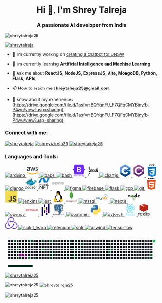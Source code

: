 <h1 align="center">Hi 👋, I'm Shrey Talreja</h1>
<h3 align="center">A passionate AI developer from India</h3>

<p align="left"> <img src="https://komarev.com/ghpvc/?username=shreytalreja25&label=Profile%20views&color=0e75b6&style=flat" alt="shreytalreja25" /> </p>



<p align="left"> <a href="https://twitter.com/shreytalreja" target="blank"><img src="https://img.shields.io/twitter/follow/shreytalreja?logo=twitter&style=for-the-badge" alt="shreytalreja" /></a> </p>

- 🔭 I’m currently working on [creating a chatbot for UNSW](https://github.com/shreytalreja25/unswbot/)

- 🌱 I’m currently learning **Artificial Intelligence and Machine Learning**

- 💬 Ask me about **ReactJS, NodeJS, ExpressJS, Vite, MongoDB, Python, Flask, APIs,**

- 📫 How to reach me **shreytalreja25@gmail.com**

- 📄 Know about my experiences [https://drive.google.com/file/d/1asfvmBQYqnFU_F7QFqCMYBjnyfb-P4wu/view?usp=sharing](https://drive.google.com/file/d/1asfvmBQYqnFU_F7QFqCMYBjnyfb-P4wu/view?usp=sharing)

<h3 align="left">Connect with me:</h3>
<p align="left">
<a href="https://twitter.com/shreytalreja" target="blank"><img align="center" src="https://raw.githubusercontent.com/rahuldkjain/github-profile-readme-generator/master/src/images/icons/Social/twitter.svg" alt="shreytalreja" height="30" width="40" /></a>
<a href="https://linkedin.com/in/shreytalreja25" target="blank"><img align="center" src="https://raw.githubusercontent.com/rahuldkjain/github-profile-readme-generator/master/src/images/icons/Social/linked-in-alt.svg" alt="shreytalreja25" height="30" width="40" /></a>
<a href="https://instagram.com/shreytalreja25" target="blank"><img align="center" src="https://raw.githubusercontent.com/rahuldkjain/github-profile-readme-generator/master/src/images/icons/Social/instagram.svg" alt="shreytalreja25" height="30" width="40" /></a>
</p>

<h3 align="left">Languages and Tools:</h3>
<p align="left"> <a href="https://www.arduino.cc/" target="_blank" rel="noreferrer"> <img src="https://cdn.worldvectorlogo.com/logos/arduino-1.svg" alt="arduino" width="40" height="40"/> </a> <a href="https://aws.amazon.com" target="_blank" rel="noreferrer"> <img src="https://raw.githubusercontent.com/devicons/devicon/master/icons/amazonwebservices/amazonwebservices-original-wordmark.svg" alt="aws" width="40" height="40"/> </a> <a href="https://babeljs.io/" target="_blank" rel="noreferrer"> <img src="https://www.vectorlogo.zone/logos/babeljs/babeljs-icon.svg" alt="babel" width="40" height="40"/> </a> <a href="https://www.gnu.org/software/bash/" target="_blank" rel="noreferrer"> <img src="https://www.vectorlogo.zone/logos/gnu_bash/gnu_bash-icon.svg" alt="bash" width="40" height="40"/> </a> <a href="https://getbootstrap.com" target="_blank" rel="noreferrer"> <img src="https://raw.githubusercontent.com/devicons/devicon/master/icons/bootstrap/bootstrap-plain-wordmark.svg" alt="bootstrap" width="40" height="40"/> </a> <a href="https://canvasjs.com" target="_blank" rel="noreferrer"> <img src="https://raw.githubusercontent.com/Hardik0307/Hardik0307/master/assets/canvasjs-charts.svg" alt="canvasjs" width="40" height="40"/> </a> <a href="https://www.chartjs.org" target="_blank" rel="noreferrer"> <img src="https://www.chartjs.org/media/logo-title.svg" alt="chartjs" width="40" height="40"/> </a> <a href="https://www.w3schools.com/cpp/" target="_blank" rel="noreferrer"> <img src="https://raw.githubusercontent.com/devicons/devicon/master/icons/cplusplus/cplusplus-original.svg" alt="cplusplus" width="40" height="40"/> </a> <a href="https://www.w3schools.com/cs/" target="_blank" rel="noreferrer"> <img src="https://raw.githubusercontent.com/devicons/devicon/master/icons/csharp/csharp-original.svg" alt="csharp" width="40" height="40"/> </a> <a href="https://www.w3schools.com/css/" target="_blank" rel="noreferrer"> <img src="https://raw.githubusercontent.com/devicons/devicon/master/icons/css3/css3-original-wordmark.svg" alt="css3" width="40" height="40"/> </a> <a href="https://www.djangoproject.com/" target="_blank" rel="noreferrer"> <img src="https://cdn.worldvectorlogo.com/logos/django.svg" alt="django" width="40" height="40"/> </a> <a href="https://www.docker.com/" target="_blank" rel="noreferrer"> <img src="https://raw.githubusercontent.com/devicons/devicon/master/icons/docker/docker-original-wordmark.svg" alt="docker" width="40" height="40"/> </a> <a href="https://dotnet.microsoft.com/" target="_blank" rel="noreferrer"> <img src="https://raw.githubusercontent.com/devicons/devicon/master/icons/dot-net/dot-net-original-wordmark.svg" alt="dotnet" width="40" height="40"/> </a> <a href="https://expressjs.com" target="_blank" rel="noreferrer"> <img src="https://raw.githubusercontent.com/devicons/devicon/master/icons/express/express-original-wordmark.svg" alt="express" width="40" height="40"/> </a> <a href="https://www.figma.com/" target="_blank" rel="noreferrer"> <img src="https://www.vectorlogo.zone/logos/figma/figma-icon.svg" alt="figma" width="40" height="40"/> </a> <a href="https://firebase.google.com/" target="_blank" rel="noreferrer"> <img src="https://www.vectorlogo.zone/logos/firebase/firebase-icon.svg" alt="firebase" width="40" height="40"/> </a> <a href="https://flask.palletsprojects.com/" target="_blank" rel="noreferrer"> <img src="https://www.vectorlogo.zone/logos/pocoo_flask/pocoo_flask-icon.svg" alt="flask" width="40" height="40"/> </a> <a href="https://cloud.google.com" target="_blank" rel="noreferrer"> <img src="https://www.vectorlogo.zone/logos/google_cloud/google_cloud-icon.svg" alt="gcp" width="40" height="40"/> </a> <a href="https://git-scm.com/" target="_blank" rel="noreferrer"> <img src="https://www.vectorlogo.zone/logos/git-scm/git-scm-icon.svg" alt="git" width="40" height="40"/> </a> <a href="https://www.w3.org/html/" target="_blank" rel="noreferrer"> <img src="https://raw.githubusercontent.com/devicons/devicon/master/icons/html5/html5-original-wordmark.svg" alt="html5" width="40" height="40"/> </a> <a href="https://developer.mozilla.org/en-US/docs/Web/JavaScript" target="_blank" rel="noreferrer"> <img src="https://raw.githubusercontent.com/devicons/devicon/master/icons/javascript/javascript-original.svg" alt="javascript" width="40" height="40"/> </a> <a href="https://www.jenkins.io" target="_blank" rel="noreferrer"> <img src="https://www.vectorlogo.zone/logos/jenkins/jenkins-icon.svg" alt="jenkins" width="40" height="40"/> </a> <a href="https://jestjs.io" target="_blank" rel="noreferrer"> <img src="https://www.vectorlogo.zone/logos/jestjsio/jestjsio-icon.svg" alt="jest" width="40" height="40"/> </a> <a href="https://www.linux.org/" target="_blank" rel="noreferrer"> <img src="https://raw.githubusercontent.com/devicons/devicon/master/icons/linux/linux-original.svg" alt="linux" width="40" height="40"/> </a> <a href="https://www.mongodb.com/" target="_blank" rel="noreferrer"> <img src="https://raw.githubusercontent.com/devicons/devicon/master/icons/mongodb/mongodb-original-wordmark.svg" alt="mongodb" width="40" height="40"/> </a> <a href="https://www.microsoft.com/en-us/sql-server" target="_blank" rel="noreferrer"> <img src="https://www.svgrepo.com/show/303229/microsoft-sql-server-logo.svg" alt="mssql" width="40" height="40"/> </a> <a href="https://www.mysql.com/" target="_blank" rel="noreferrer"> <img src="https://raw.githubusercontent.com/devicons/devicon/master/icons/mysql/mysql-original-wordmark.svg" alt="mysql" width="40" height="40"/> </a> <a href="https://nextjs.org/" target="_blank" rel="noreferrer"> <img src="https://cdn.worldvectorlogo.com/logos/nextjs-2.svg" alt="nextjs" width="40" height="40"/> </a> <a href="https://nodejs.org" target="_blank" rel="noreferrer"> <img src="https://raw.githubusercontent.com/devicons/devicon/master/icons/nodejs/nodejs-original-wordmark.svg" alt="nodejs" width="40" height="40"/> </a> <a href="https://opencv.org/" target="_blank" rel="noreferrer"> <img src="https://www.vectorlogo.zone/logos/opencv/opencv-icon.svg" alt="opencv" width="40" height="40"/> </a> <a href="https://www.oracle.com/" target="_blank" rel="noreferrer"> <img src="https://raw.githubusercontent.com/devicons/devicon/master/icons/oracle/oracle-original.svg" alt="oracle" width="40" height="40"/> </a> <a href="https://pandas.pydata.org/" target="_blank" rel="noreferrer"> <img src="https://raw.githubusercontent.com/devicons/devicon/2ae2a900d2f041da66e950e4d48052658d850630/icons/pandas/pandas-original.svg" alt="pandas" width="40" height="40"/> </a> <a href="https://www.postgresql.org" target="_blank" rel="noreferrer"> <img src="https://raw.githubusercontent.com/devicons/devicon/master/icons/postgresql/postgresql-original-wordmark.svg" alt="postgresql" width="40" height="40"/> </a> <a href="https://postman.com" target="_blank" rel="noreferrer"> <img src="https://www.vectorlogo.zone/logos/getpostman/getpostman-icon.svg" alt="postman" width="40" height="40"/> </a> <a href="https://www.python.org" target="_blank" rel="noreferrer"> <img src="https://raw.githubusercontent.com/devicons/devicon/master/icons/python/python-original.svg" alt="python" width="40" height="40"/> </a> <a href="https://pytorch.org/" target="_blank" rel="noreferrer"> <img src="https://www.vectorlogo.zone/logos/pytorch/pytorch-icon.svg" alt="pytorch" width="40" height="40"/> </a> <a href="https://reactjs.org/" target="_blank" rel="noreferrer"> <img src="https://raw.githubusercontent.com/devicons/devicon/master/icons/react/react-original-wordmark.svg" alt="react" width="40" height="40"/> </a> <a href="https://redis.io" target="_blank" rel="noreferrer"> <img src="https://raw.githubusercontent.com/devicons/devicon/master/icons/redis/redis-original-wordmark.svg" alt="redis" width="40" height="40"/> </a> <a href="https://redux.js.org" target="_blank" rel="noreferrer"> <img src="https://raw.githubusercontent.com/devicons/devicon/master/icons/redux/redux-original.svg" alt="redux" width="40" height="40"/> </a> <a href="https://scikit-learn.org/" target="_blank" rel="noreferrer"> <img src="https://upload.wikimedia.org/wikipedia/commons/0/05/Scikit_learn_logo_small.svg" alt="scikit_learn" width="40" height="40"/> </a> <a href="https://www.selenium.dev" target="_blank" rel="noreferrer"> <img src="https://raw.githubusercontent.com/detain/svg-logos/780f25886640cef088af994181646db2f6b1a3f8/svg/selenium-logo.svg" alt="selenium" width="40" height="40"/> </a> <a href="https://lucene.apache.org/solr/" target="_blank" rel="noreferrer"> <img src="https://www.vectorlogo.zone/logos/apache_solr/apache_solr-icon.svg" alt="solr" width="40" height="40"/> </a> <a href="https://tailwindcss.com/" target="_blank" rel="noreferrer"> <img src="https://www.vectorlogo.zone/logos/tailwindcss/tailwindcss-icon.svg" alt="tailwind" width="40" height="40"/> </a> <a href="https://www.tensorflow.org" target="_blank" rel="noreferrer"> <img src="https://www.vectorlogo.zone/logos/tensorflow/tensorflow-icon.svg" alt="tensorflow" width="40" height="40"/> </a> </p>

<svg viewBox="-16 -32 880 192" width="880" height="192" xmlns="http://www.w3.org/2000/svg"><desc>Generated with https://github.com/Platane/snk</desc><style>:root{--cb:#1b1f230a;--cs:purple;--ce:#161b22;--c0:#161b22;--c1:#01311f;--c2:#034525;--c3:#0f6d31;--c4:#00c647}.c{shape-rendering:geometricPrecision;fill:var(--ce);stroke-width:1px;stroke:var(--cb);animation:none 30500ms linear infinite;width:12px;height:12px}@keyframes c0{58.68%{fill:var(--c3)}58.7%,100%{fill:var(--ce)}}.c.c0{fill:var(--c3);animation-name:c0}@keyframes c1{1.3%{fill:var(--c1)}1.32%,100%{fill:var(--ce)}}.c.c1{fill:var(--c1);animation-name:c1}@keyframes c2{57.37%{fill:var(--c2)}57.39%,100%{fill:var(--ce)}}.c.c2{fill:var(--c2);animation-name:c2}@keyframes c3{6.88%{fill:var(--c1)}6.9%,100%{fill:var(--ce)}}.c.c3{fill:var(--c1);animation-name:c3}@keyframes c4{2.61%{fill:var(--c1)}2.63%,100%{fill:var(--ce)}}.c.c4{fill:var(--c1);animation-name:c4}@keyframes c5{2.29%{fill:var(--c1)}2.31%,100%{fill:var(--ce)}}.c.c5{fill:var(--c1);animation-name:c5}@keyframes c6{3.92%{fill:var(--c1)}3.94%,100%{fill:var(--ce)}}.c.c6{fill:var(--c1);animation-name:c6}@keyframes c7{4.25%{fill:var(--c1)}4.27%,100%{fill:var(--ce)}}.c.c7{fill:var(--c1);animation-name:c7}@keyframes c8{5.24%{fill:var(--c1)}5.26%,100%{fill:var(--ce)}}.c.c8{fill:var(--c1);animation-name:c8}@keyframes c9{5.56%{fill:var(--c1)}5.58%,100%{fill:var(--ce)}}.c.c9{fill:var(--c1);animation-name:c9}@keyframes ca{55.07%{fill:var(--c2)}55.09%,100%{fill:var(--ce)}}.c.ca{fill:var(--c2);animation-name:ca}@keyframes cb{62.29%{fill:var(--c3)}62.31%,100%{fill:var(--ce)}}.c.cb{fill:var(--c3);animation-name:cb}@keyframes cc{54.74%{fill:var(--c2)}54.76%,100%{fill:var(--ce)}}.c.cc{fill:var(--c2);animation-name:cc}@keyframes cd{9.17%{fill:var(--c1)}9.19%,100%{fill:var(--ce)}}.c.cd{fill:var(--c1);animation-name:cd}@keyframes ce{53.43%{fill:var(--c2)}53.45%,100%{fill:var(--ce)}}.c.ce{fill:var(--c2);animation-name:ce}@keyframes cf{64.91%{fill:var(--c3)}64.93%,100%{fill:var(--ce)}}.c.cf{fill:var(--c3);animation-name:cf}@keyframes cg{66.88%{fill:var(--c3)}66.9%,100%{fill:var(--ce)}}.c.cg{fill:var(--c3);animation-name:cg}@keyframes ch{12.45%{fill:var(--c1)}12.47%,100%{fill:var(--ce)}}.c.ch{fill:var(--c1);animation-name:ch}@keyframes ci{11.47%{fill:var(--c1)}11.49%,100%{fill:var(--ce)}}.c.ci{fill:var(--c1);animation-name:ci}@keyframes cj{50.48%{fill:var(--c2)}50.5%,100%{fill:var(--ce)}}.c.cj{fill:var(--c2);animation-name:cj}@keyframes ck{12.12%{fill:var(--c1)}12.14%,100%{fill:var(--ce)}}.c.ck{fill:var(--c1);animation-name:ck}@keyframes cl{11.79%{fill:var(--c1)}11.81%,100%{fill:var(--ce)}}.c.cl{fill:var(--c1);animation-name:cl}@keyframes cm{14.74%{fill:var(--c1)}14.76%,100%{fill:var(--ce)}}.c.cm{fill:var(--c1);animation-name:cm}@keyframes cn{43.6%{fill:var(--c2)}43.62%,100%{fill:var(--ce)}}.c.cn{fill:var(--c2);animation-name:cn}@keyframes co{20.32%{fill:var(--c1)}20.34%,100%{fill:var(--ce)}}.c.co{fill:var(--c1);animation-name:co}@keyframes cp{42.29%{fill:var(--c2)}42.31%,100%{fill:var(--ce)}}.c.cp{fill:var(--c2);animation-name:cp}@keyframes cq{41.63%{fill:var(--c2)}41.65%,100%{fill:var(--ce)}}.c.cq{fill:var(--c2);animation-name:cq}@keyframes cr{15.73%{fill:var(--c1)}15.75%,100%{fill:var(--ce)}}.c.cr{fill:var(--c1);animation-name:cr}@keyframes cs{19.33%{fill:var(--c1)}19.35%,100%{fill:var(--ce)}}.c.cs{fill:var(--c1);animation-name:cs}@keyframes ct{19.01%{fill:var(--c1)}19.03%,100%{fill:var(--ce)}}.c.ct{fill:var(--c1);animation-name:ct}@keyframes cu{17.04%{fill:var(--c1)}17.06%,100%{fill:var(--ce)}}.c.cu{fill:var(--c1);animation-name:cu}@keyframes cv{16.38%{fill:var(--c1)}16.4%,100%{fill:var(--ce)}}.c.cv{fill:var(--c1);animation-name:cv}@keyframes cw{16.06%{fill:var(--c1)}16.08%,100%{fill:var(--ce)}}.c.cw{fill:var(--c1);animation-name:cw}@keyframes cx{45.24%{fill:var(--c2)}45.26%,100%{fill:var(--ce)}}.c.cx{fill:var(--c2);animation-name:cx}@keyframes cy{17.69%{fill:var(--c1)}17.71%,100%{fill:var(--ce)}}.c.cy{fill:var(--c1);animation-name:cy}@keyframes cz{25.56%{fill:var(--c1)}25.58%,100%{fill:var(--ce)}}.c.cz{fill:var(--c1);animation-name:cz}@keyframes c10{75.07%{fill:var(--c3)}75.09%,100%{fill:var(--ce)}}.c.c10{fill:var(--c3);animation-name:c10}@keyframes c11{25.89%{fill:var(--c1)}25.91%,100%{fill:var(--ce)}}.c.c11{fill:var(--c1);animation-name:c11}@keyframes c12{31.14%{fill:var(--c1)}31.16%,100%{fill:var(--ce)}}.c.c12{fill:var(--c1);animation-name:c12}@keyframes c13{80.32%{fill:var(--c3)}80.34%,100%{fill:var(--ce)}}.c.c13{fill:var(--c3);animation-name:c13}@keyframes c14{31.47%{fill:var(--c1)}31.49%,100%{fill:var(--ce)}}.c.c14{fill:var(--c1);animation-name:c14}@keyframes c15{82.29%{fill:var(--c4)}82.31%,100%{fill:var(--ce)}}.c.c15{fill:var(--c4);animation-name:c15}.u{transform-origin:0 0;transform:scale(0,1);animation:none linear 30500ms infinite}@keyframes u0{1.3%{transform:scale(0.000,1)}1.32%,2.29%{transform:scale(0.038,1)}2.31%,2.61%{transform:scale(0.077,1)}2.63%,3.92%{transform:scale(0.115,1)}3.94%,4.25%{transform:scale(0.154,1)}4.27%,5.24%{transform:scale(0.192,1)}5.26%,5.56%{transform:scale(0.231,1)}5.58%,6.88%{transform:scale(0.269,1)}6.9%,9.17%{transform:scale(0.308,1)}9.19%,11.47%{transform:scale(0.346,1)}11.49%,11.79%{transform:scale(0.385,1)}11.81%,12.12%{transform:scale(0.423,1)}12.14%,12.45%{transform:scale(0.462,1)}12.47%,14.74%{transform:scale(0.500,1)}14.76%,15.73%{transform:scale(0.538,1)}15.75%,16.06%{transform:scale(0.577,1)}16.08%,16.38%{transform:scale(0.615,1)}16.4%,17.04%{transform:scale(0.654,1)}17.06%,17.69%{transform:scale(0.692,1)}17.71%,19.01%{transform:scale(0.731,1)}19.03%,19.33%{transform:scale(0.769,1)}19.35%,20.32%{transform:scale(0.808,1)}20.34%,25.56%{transform:scale(0.846,1)}25.58%,25.89%{transform:scale(0.885,1)}25.91%,31.14%{transform:scale(0.923,1)}31.16%,31.47%{transform:scale(0.962,1)}31.49%,100%{transform:scale(1.000,1)}}.u.u0{fill:var(--c1);animation-name:u0;transform-origin:0.0px 0}@keyframes u1{41.63%{transform:scale(0.000,1)}41.65%,42.29%{transform:scale(0.111,1)}42.31%,43.6%{transform:scale(0.222,1)}43.62%,45.24%{transform:scale(0.333,1)}45.26%,50.48%{transform:scale(0.444,1)}50.5%,53.43%{transform:scale(0.556,1)}53.45%,54.74%{transform:scale(0.667,1)}54.76%,55.07%{transform:scale(0.778,1)}55.09%,57.37%{transform:scale(0.889,1)}57.39%,100%{transform:scale(1.000,1)}}.u.u1{fill:var(--c2);animation-name:u1;transform-origin:525.0px 0}@keyframes u2{58.68%{transform:scale(0.000,1)}58.7%,62.29%{transform:scale(0.167,1)}62.31%,64.91%{transform:scale(0.333,1)}64.93%,66.88%{transform:scale(0.500,1)}66.9%,75.07%{transform:scale(0.667,1)}75.09%,80.32%{transform:scale(0.833,1)}80.34%,100%{transform:scale(1.000,1)}}.u.u2{fill:var(--c3);animation-name:u2;transform-origin:706.7px 0}@keyframes u3{82.29%{transform:scale(0.000,1)}82.31%,100%{transform:scale(1.000,1)}}.u.u3{fill:var(--c4);animation-name:u3;transform-origin:827.8px 0}.s{shape-rendering:geometricPrecision;fill:var(--cs);animation:none linear 30500ms infinite}@keyframes s0{0%,99.67%{transform:translate(0px,-16px)}0.33%{transform:translate(0px,0px)}0.66%{transform:translate(16px,0px)}0.98%{transform:translate(16px,16px)}2.3%,3.61%{transform:translate(80px,16px)}2.62%{transform:translate(80px,0px)}2.95%{transform:translate(96px,0px)}3.28%{transform:translate(96px,16px)}5.25%{transform:translate(80px,96px)}5.57%,7.54%{transform:translate(96px,96px)}5.9%,7.87%{transform:translate(96px,80px)}6.56%{transform:translate(64px,80px)}6.89%{transform:translate(64px,96px)}8.85%{transform:translate(144px,80px)}9.18%{transform:translate(144px,96px)}10.82%,50.82%{transform:translate(224px,96px)}11.15%{transform:translate(224px,80px)}11.8%{transform:translate(256px,80px)}12.13%{transform:translate(256px,64px)}12.46%{transform:translate(240px,64px)}12.79%{transform:translate(240px,80px)}15.08%{transform:translate(352px,80px)}15.41%{transform:translate(352px,96px)}16.07%{transform:translate(384px,96px)}17.05%{transform:translate(384px,48px)}17.7%{transform:translate(416px,48px)}18.03%,45.57%{transform:translate(416px,32px)}18.36%{transform:translate(400px,32px)}18.69%{transform:translate(400px,16px)}19.02%{transform:translate(384px,16px)}19.34%{transform:translate(384px,0px)}19.67%,43.28%{transform:translate(368px,0px)}20%{transform:translate(368px,16px)}20.33%,43.93%{transform:translate(352px,16px)}20.66%{transform:translate(352px,32px)}25.25%{transform:translate(576px,32px)}25.57%{transform:translate(576px,48px)}30.16%{transform:translate(800px,48px)}31.15%{transform:translate(800px,96px)}31.48%{transform:translate(816px,96px)}31.8%{transform:translate(816px,112px)}32.13%{transform:translate(800px,112px)}32.79%{transform:translate(800px,80px)}41.64%{transform:translate(368px,80px)}43.61%{transform:translate(352px,0px)}45.25%{transform:translate(416px,16px)}49.18%{transform:translate(240px,32px)}50.49%{transform:translate(240px,96px)}52.79%{transform:translate(224px,0px)}56.39%{transform:translate(48px,0px)}57.38%{transform:translate(48px,48px)}57.7%{transform:translate(32px,48px)}58.69%{transform:translate(32px,0px)}60.33%{transform:translate(112px,0px)}62.3%{transform:translate(112px,96px)}63.93%{transform:translate(192px,96px)}64.92%{transform:translate(192px,48px)}65.9%{transform:translate(240px,48px)}66.89%{transform:translate(240px,0px)}73.77%{transform:translate(576px,0px)}75.08%{transform:translate(576px,64px)}80%{transform:translate(816px,64px)}80.33%{transform:translate(816px,80px)}80.66%{transform:translate(832px,80px)}82.3%{transform:translate(832px,0px)}98.03%{transform:translate(64px,0px)}98.36%{transform:translate(64px,-16px)}}.s.s0{transform:translate(0px,-16px);animation-name:s0}@keyframes s1{0%,99.67%{transform:translate(16px,-16px)}0.33%{transform:translate(0px,-16px)}0.66%{transform:translate(0px,0px)}0.98%{transform:translate(16px,0px)}1.31%{transform:translate(16px,16px)}2.62%,3.93%{transform:translate(80px,16px)}2.95%{transform:translate(80px,0px)}3.28%{transform:translate(96px,0px)}3.61%{transform:translate(96px,16px)}5.57%{transform:translate(80px,96px)}5.9%,7.87%{transform:translate(96px,96px)}6.23%,8.2%{transform:translate(96px,80px)}6.89%{transform:translate(64px,80px)}7.21%{transform:translate(64px,96px)}9.18%{transform:translate(144px,80px)}9.51%{transform:translate(144px,96px)}11.15%,51.15%{transform:translate(224px,96px)}11.48%{transform:translate(224px,80px)}12.13%{transform:translate(256px,80px)}12.46%{transform:translate(256px,64px)}12.79%{transform:translate(240px,64px)}13.11%{transform:translate(240px,80px)}15.41%{transform:translate(352px,80px)}15.74%{transform:translate(352px,96px)}16.39%{transform:translate(384px,96px)}17.38%{transform:translate(384px,48px)}18.03%{transform:translate(416px,48px)}18.36%,45.9%{transform:translate(416px,32px)}18.69%{transform:translate(400px,32px)}19.02%{transform:translate(400px,16px)}19.34%{transform:translate(384px,16px)}19.67%{transform:translate(384px,0px)}20%,43.61%{transform:translate(368px,0px)}20.33%{transform:translate(368px,16px)}20.66%,44.26%{transform:translate(352px,16px)}20.98%{transform:translate(352px,32px)}25.57%{transform:translate(576px,32px)}25.9%{transform:translate(576px,48px)}30.49%{transform:translate(800px,48px)}31.48%{transform:translate(800px,96px)}31.8%{transform:translate(816px,96px)}32.13%{transform:translate(816px,112px)}32.46%{transform:translate(800px,112px)}33.11%{transform:translate(800px,80px)}41.97%{transform:translate(368px,80px)}43.93%{transform:translate(352px,0px)}45.57%{transform:translate(416px,16px)}49.51%{transform:translate(240px,32px)}50.82%{transform:translate(240px,96px)}53.11%{transform:translate(224px,0px)}56.72%{transform:translate(48px,0px)}57.7%{transform:translate(48px,48px)}58.03%{transform:translate(32px,48px)}59.02%{transform:translate(32px,0px)}60.66%{transform:translate(112px,0px)}62.62%{transform:translate(112px,96px)}64.26%{transform:translate(192px,96px)}65.25%{transform:translate(192px,48px)}66.23%{transform:translate(240px,48px)}67.21%{transform:translate(240px,0px)}74.1%{transform:translate(576px,0px)}75.41%{transform:translate(576px,64px)}80.33%{transform:translate(816px,64px)}80.66%{transform:translate(816px,80px)}80.98%{transform:translate(832px,80px)}82.62%{transform:translate(832px,0px)}98.36%{transform:translate(64px,0px)}98.69%{transform:translate(64px,-16px)}}.s.s1{transform:translate(16px,-16px);animation-name:s1}@keyframes s2{0%,99.67%{transform:translate(32px,-16px)}0.66%{transform:translate(0px,-16px)}0.98%{transform:translate(0px,0px)}1.31%{transform:translate(16px,0px)}1.64%{transform:translate(16px,16px)}2.95%,4.26%{transform:translate(80px,16px)}3.28%{transform:translate(80px,0px)}3.61%{transform:translate(96px,0px)}3.93%{transform:translate(96px,16px)}5.9%{transform:translate(80px,96px)}6.23%,8.2%{transform:translate(96px,96px)}6.56%,8.52%{transform:translate(96px,80px)}7.21%{transform:translate(64px,80px)}7.54%{transform:translate(64px,96px)}9.51%{transform:translate(144px,80px)}9.84%{transform:translate(144px,96px)}11.48%,51.48%{transform:translate(224px,96px)}11.8%{transform:translate(224px,80px)}12.46%{transform:translate(256px,80px)}12.79%{transform:translate(256px,64px)}13.11%{transform:translate(240px,64px)}13.44%{transform:translate(240px,80px)}15.74%{transform:translate(352px,80px)}16.07%{transform:translate(352px,96px)}16.72%{transform:translate(384px,96px)}17.7%{transform:translate(384px,48px)}18.36%{transform:translate(416px,48px)}18.69%,46.23%{transform:translate(416px,32px)}19.02%{transform:translate(400px,32px)}19.34%{transform:translate(400px,16px)}19.67%{transform:translate(384px,16px)}20%{transform:translate(384px,0px)}20.33%,43.93%{transform:translate(368px,0px)}20.66%{transform:translate(368px,16px)}20.98%,44.59%{transform:translate(352px,16px)}21.31%{transform:translate(352px,32px)}25.9%{transform:translate(576px,32px)}26.23%{transform:translate(576px,48px)}30.82%{transform:translate(800px,48px)}31.8%{transform:translate(800px,96px)}32.13%{transform:translate(816px,96px)}32.46%{transform:translate(816px,112px)}32.79%{transform:translate(800px,112px)}33.44%{transform:translate(800px,80px)}42.3%{transform:translate(368px,80px)}44.26%{transform:translate(352px,0px)}45.9%{transform:translate(416px,16px)}49.84%{transform:translate(240px,32px)}51.15%{transform:translate(240px,96px)}53.44%{transform:translate(224px,0px)}57.05%{transform:translate(48px,0px)}58.03%{transform:translate(48px,48px)}58.36%{transform:translate(32px,48px)}59.34%{transform:translate(32px,0px)}60.98%{transform:translate(112px,0px)}62.95%{transform:translate(112px,96px)}64.59%{transform:translate(192px,96px)}65.57%{transform:translate(192px,48px)}66.56%{transform:translate(240px,48px)}67.54%{transform:translate(240px,0px)}74.43%{transform:translate(576px,0px)}75.74%{transform:translate(576px,64px)}80.66%{transform:translate(816px,64px)}80.98%{transform:translate(816px,80px)}81.31%{transform:translate(832px,80px)}82.95%{transform:translate(832px,0px)}98.69%{transform:translate(64px,0px)}99.02%{transform:translate(64px,-16px)}}.s.s2{transform:translate(32px,-16px);animation-name:s2}@keyframes s3{0%,99.67%{transform:translate(48px,-16px)}0.98%{transform:translate(0px,-16px)}1.31%{transform:translate(0px,0px)}1.64%{transform:translate(16px,0px)}1.97%{transform:translate(16px,16px)}3.28%,4.59%{transform:translate(80px,16px)}3.61%{transform:translate(80px,0px)}3.93%{transform:translate(96px,0px)}4.26%{transform:translate(96px,16px)}6.23%{transform:translate(80px,96px)}6.56%,8.52%{transform:translate(96px,96px)}6.89%,8.85%{transform:translate(96px,80px)}7.54%{transform:translate(64px,80px)}7.87%{transform:translate(64px,96px)}9.84%{transform:translate(144px,80px)}10.16%{transform:translate(144px,96px)}11.8%,51.8%{transform:translate(224px,96px)}12.13%{transform:translate(224px,80px)}12.79%{transform:translate(256px,80px)}13.11%{transform:translate(256px,64px)}13.44%{transform:translate(240px,64px)}13.77%{transform:translate(240px,80px)}16.07%{transform:translate(352px,80px)}16.39%{transform:translate(352px,96px)}17.05%{transform:translate(384px,96px)}18.03%{transform:translate(384px,48px)}18.69%{transform:translate(416px,48px)}19.02%,46.56%{transform:translate(416px,32px)}19.34%{transform:translate(400px,32px)}19.67%{transform:translate(400px,16px)}20%{transform:translate(384px,16px)}20.33%{transform:translate(384px,0px)}20.66%,44.26%{transform:translate(368px,0px)}20.98%{transform:translate(368px,16px)}21.31%,44.92%{transform:translate(352px,16px)}21.64%{transform:translate(352px,32px)}26.23%{transform:translate(576px,32px)}26.56%{transform:translate(576px,48px)}31.15%{transform:translate(800px,48px)}32.13%{transform:translate(800px,96px)}32.46%{transform:translate(816px,96px)}32.79%{transform:translate(816px,112px)}33.11%{transform:translate(800px,112px)}33.77%{transform:translate(800px,80px)}42.62%{transform:translate(368px,80px)}44.59%{transform:translate(352px,0px)}46.23%{transform:translate(416px,16px)}50.16%{transform:translate(240px,32px)}51.48%{transform:translate(240px,96px)}53.77%{transform:translate(224px,0px)}57.38%{transform:translate(48px,0px)}58.36%{transform:translate(48px,48px)}58.69%{transform:translate(32px,48px)}59.67%{transform:translate(32px,0px)}61.31%{transform:translate(112px,0px)}63.28%{transform:translate(112px,96px)}64.92%{transform:translate(192px,96px)}65.9%{transform:translate(192px,48px)}66.89%{transform:translate(240px,48px)}67.87%{transform:translate(240px,0px)}74.75%{transform:translate(576px,0px)}76.07%{transform:translate(576px,64px)}80.98%{transform:translate(816px,64px)}81.31%{transform:translate(816px,80px)}81.64%{transform:translate(832px,80px)}83.28%{transform:translate(832px,0px)}99.02%{transform:translate(64px,0px)}99.34%{transform:translate(64px,-16px)}}.s.s3{transform:translate(48px,-16px);animation-name:s3}</style><rect class="c" x="2" y="2" rx="2" ry="2"/><rect class="c" x="2" y="18" rx="2" ry="2"/><rect class="c" x="2" y="34" rx="2" ry="2"/><rect class="c" x="2" y="50" rx="2" ry="2"/><rect class="c" x="2" y="66" rx="2" ry="2"/><rect class="c" x="2" y="82" rx="2" ry="2"/><rect class="c" x="2" y="98" rx="2" ry="2"/><rect class="c" x="18" y="2" rx="2" ry="2"/><rect class="c" x="18" y="18" rx="2" ry="2"/><rect class="c" x="18" y="34" rx="2" ry="2"/><rect class="c" x="18" y="50" rx="2" ry="2"/><rect class="c" x="18" y="66" rx="2" ry="2"/><rect class="c" x="18" y="82" rx="2" ry="2"/><rect class="c" x="18" y="98" rx="2" ry="2"/><rect class="c c0" x="34" y="2" rx="2" ry="2"/><rect class="c c1" x="34" y="18" rx="2" ry="2"/><rect class="c" x="34" y="34" rx="2" ry="2"/><rect class="c" x="34" y="50" rx="2" ry="2"/><rect class="c" x="34" y="66" rx="2" ry="2"/><rect class="c" x="34" y="82" rx="2" ry="2"/><rect class="c" x="34" y="98" rx="2" ry="2"/><rect class="c" x="50" y="2" rx="2" ry="2"/><rect class="c" x="50" y="18" rx="2" ry="2"/><rect class="c" x="50" y="34" rx="2" ry="2"/><rect class="c c2" x="50" y="50" rx="2" ry="2"/><rect class="c" x="50" y="66" rx="2" ry="2"/><rect class="c" x="50" y="82" rx="2" ry="2"/><rect class="c" x="50" y="98" rx="2" ry="2"/><rect class="c" x="66" y="2" rx="2" ry="2"/><rect class="c" x="66" y="18" rx="2" ry="2"/><rect class="c" x="66" y="34" rx="2" ry="2"/><rect class="c" x="66" y="50" rx="2" ry="2"/><rect class="c" x="66" y="66" rx="2" ry="2"/><rect class="c" x="66" y="82" rx="2" ry="2"/><rect class="c c3" x="66" y="98" rx="2" ry="2"/><rect class="c c4" x="82" y="2" rx="2" ry="2"/><rect class="c c5" x="82" y="18" rx="2" ry="2"/><rect class="c c6" x="82" y="34" rx="2" ry="2"/><rect class="c c7" x="82" y="50" rx="2" ry="2"/><rect class="c" x="82" y="66" rx="2" ry="2"/><rect class="c" x="82" y="82" rx="2" ry="2"/><rect class="c c8" x="82" y="98" rx="2" ry="2"/><rect class="c" x="98" y="2" rx="2" ry="2"/><rect class="c" x="98" y="18" rx="2" ry="2"/><rect class="c" x="98" y="34" rx="2" ry="2"/><rect class="c" x="98" y="50" rx="2" ry="2"/><rect class="c" x="98" y="66" rx="2" ry="2"/><rect class="c" x="98" y="82" rx="2" ry="2"/><rect class="c c9" x="98" y="98" rx="2" ry="2"/><rect class="c ca" x="114" y="2" rx="2" ry="2"/><rect class="c" x="114" y="18" rx="2" ry="2"/><rect class="c" x="114" y="34" rx="2" ry="2"/><rect class="c" x="114" y="50" rx="2" ry="2"/><rect class="c" x="114" y="66" rx="2" ry="2"/><rect class="c" x="114" y="82" rx="2" ry="2"/><rect class="c cb" x="114" y="98" rx="2" ry="2"/><rect class="c cc" x="130" y="2" rx="2" ry="2"/><rect class="c" x="130" y="18" rx="2" ry="2"/><rect class="c" x="130" y="34" rx="2" ry="2"/><rect class="c" x="130" y="50" rx="2" ry="2"/><rect class="c" x="130" y="66" rx="2" ry="2"/><rect class="c" x="130" y="82" rx="2" ry="2"/><rect class="c" x="130" y="98" rx="2" ry="2"/><rect class="c" x="146" y="2" rx="2" ry="2"/><rect class="c" x="146" y="18" rx="2" ry="2"/><rect class="c" x="146" y="34" rx="2" ry="2"/><rect class="c" x="146" y="50" rx="2" ry="2"/><rect class="c" x="146" y="66" rx="2" ry="2"/><rect class="c" x="146" y="82" rx="2" ry="2"/><rect class="c cd" x="146" y="98" rx="2" ry="2"/><rect class="c" x="162" y="2" rx="2" ry="2"/><rect class="c" x="162" y="18" rx="2" ry="2"/><rect class="c" x="162" y="34" rx="2" ry="2"/><rect class="c" x="162" y="50" rx="2" ry="2"/><rect class="c" x="162" y="66" rx="2" ry="2"/><rect class="c" x="162" y="82" rx="2" ry="2"/><rect class="c" x="162" y="98" rx="2" ry="2"/><rect class="c" x="178" y="2" rx="2" ry="2"/><rect class="c" x="178" y="18" rx="2" ry="2"/><rect class="c" x="178" y="34" rx="2" ry="2"/><rect class="c" x="178" y="50" rx="2" ry="2"/><rect class="c" x="178" y="66" rx="2" ry="2"/><rect class="c" x="178" y="82" rx="2" ry="2"/><rect class="c" x="178" y="98" rx="2" ry="2"/><rect class="c ce" x="194" y="2" rx="2" ry="2"/><rect class="c" x="194" y="18" rx="2" ry="2"/><rect class="c" x="194" y="34" rx="2" ry="2"/><rect class="c cf" x="194" y="50" rx="2" ry="2"/><rect class="c" x="194" y="66" rx="2" ry="2"/><rect class="c" x="194" y="82" rx="2" ry="2"/><rect class="c" x="194" y="98" rx="2" ry="2"/><rect class="c" x="210" y="2" rx="2" ry="2"/><rect class="c" x="210" y="18" rx="2" ry="2"/><rect class="c" x="210" y="34" rx="2" ry="2"/><rect class="c" x="210" y="50" rx="2" ry="2"/><rect class="c" x="210" y="66" rx="2" ry="2"/><rect class="c" x="210" y="82" rx="2" ry="2"/><rect class="c" x="210" y="98" rx="2" ry="2"/><rect class="c" x="226" y="2" rx="2" ry="2"/><rect class="c" x="226" y="18" rx="2" ry="2"/><rect class="c" x="226" y="34" rx="2" ry="2"/><rect class="c" x="226" y="50" rx="2" ry="2"/><rect class="c" x="226" y="66" rx="2" ry="2"/><rect class="c" x="226" y="82" rx="2" ry="2"/><rect class="c" x="226" y="98" rx="2" ry="2"/><rect class="c cg" x="242" y="2" rx="2" ry="2"/><rect class="c" x="242" y="18" rx="2" ry="2"/><rect class="c" x="242" y="34" rx="2" ry="2"/><rect class="c" x="242" y="50" rx="2" ry="2"/><rect class="c ch" x="242" y="66" rx="2" ry="2"/><rect class="c ci" x="242" y="82" rx="2" ry="2"/><rect class="c cj" x="242" y="98" rx="2" ry="2"/><rect class="c" x="258" y="2" rx="2" ry="2"/><rect class="c" x="258" y="18" rx="2" ry="2"/><rect class="c" x="258" y="34" rx="2" ry="2"/><rect class="c" x="258" y="50" rx="2" ry="2"/><rect class="c ck" x="258" y="66" rx="2" ry="2"/><rect class="c cl" x="258" y="82" rx="2" ry="2"/><rect class="c" x="258" y="98" rx="2" ry="2"/><rect class="c" x="274" y="2" rx="2" ry="2"/><rect class="c" x="274" y="18" rx="2" ry="2"/><rect class="c" x="274" y="34" rx="2" ry="2"/><rect class="c" x="274" y="50" rx="2" ry="2"/><rect class="c" x="274" y="66" rx="2" ry="2"/><rect class="c" x="274" y="82" rx="2" ry="2"/><rect class="c" x="274" y="98" rx="2" ry="2"/><rect class="c" x="290" y="2" rx="2" ry="2"/><rect class="c" x="290" y="18" rx="2" ry="2"/><rect class="c" x="290" y="34" rx="2" ry="2"/><rect class="c" x="290" y="50" rx="2" ry="2"/><rect class="c" x="290" y="66" rx="2" ry="2"/><rect class="c" x="290" y="82" rx="2" ry="2"/><rect class="c" x="290" y="98" rx="2" ry="2"/><rect class="c" x="306" y="2" rx="2" ry="2"/><rect class="c" x="306" y="18" rx="2" ry="2"/><rect class="c" x="306" y="34" rx="2" ry="2"/><rect class="c" x="306" y="50" rx="2" ry="2"/><rect class="c" x="306" y="66" rx="2" ry="2"/><rect class="c" x="306" y="82" rx="2" ry="2"/><rect class="c" x="306" y="98" rx="2" ry="2"/><rect class="c" x="322" y="2" rx="2" ry="2"/><rect class="c" x="322" y="18" rx="2" ry="2"/><rect class="c" x="322" y="34" rx="2" ry="2"/><rect class="c" x="322" y="50" rx="2" ry="2"/><rect class="c" x="322" y="66" rx="2" ry="2"/><rect class="c" x="322" y="82" rx="2" ry="2"/><rect class="c" x="322" y="98" rx="2" ry="2"/><rect class="c" x="338" y="2" rx="2" ry="2"/><rect class="c" x="338" y="18" rx="2" ry="2"/><rect class="c" x="338" y="34" rx="2" ry="2"/><rect class="c" x="338" y="50" rx="2" ry="2"/><rect class="c" x="338" y="66" rx="2" ry="2"/><rect class="c cm" x="338" y="82" rx="2" ry="2"/><rect class="c" x="338" y="98" rx="2" ry="2"/><rect class="c cn" x="354" y="2" rx="2" ry="2"/><rect class="c co" x="354" y="18" rx="2" ry="2"/><rect class="c" x="354" y="34" rx="2" ry="2"/><rect class="c" x="354" y="50" rx="2" ry="2"/><rect class="c" x="354" y="66" rx="2" ry="2"/><rect class="c" x="354" y="82" rx="2" ry="2"/><rect class="c" x="354" y="98" rx="2" ry="2"/><rect class="c" x="370" y="2" rx="2" ry="2"/><rect class="c" x="370" y="18" rx="2" ry="2"/><rect class="c" x="370" y="34" rx="2" ry="2"/><rect class="c cp" x="370" y="50" rx="2" ry="2"/><rect class="c" x="370" y="66" rx="2" ry="2"/><rect class="c cq" x="370" y="82" rx="2" ry="2"/><rect class="c cr" x="370" y="98" rx="2" ry="2"/><rect class="c cs" x="386" y="2" rx="2" ry="2"/><rect class="c ct" x="386" y="18" rx="2" ry="2"/><rect class="c" x="386" y="34" rx="2" ry="2"/><rect class="c cu" x="386" y="50" rx="2" ry="2"/><rect class="c" x="386" y="66" rx="2" ry="2"/><rect class="c cv" x="386" y="82" rx="2" ry="2"/><rect class="c cw" x="386" y="98" rx="2" ry="2"/><rect class="c" x="402" y="2" rx="2" ry="2"/><rect class="c" x="402" y="18" rx="2" ry="2"/><rect class="c" x="402" y="34" rx="2" ry="2"/><rect class="c" x="402" y="50" rx="2" ry="2"/><rect class="c" x="402" y="66" rx="2" ry="2"/><rect class="c" x="402" y="82" rx="2" ry="2"/><rect class="c" x="402" y="98" rx="2" ry="2"/><rect class="c" x="418" y="2" rx="2" ry="2"/><rect class="c cx" x="418" y="18" rx="2" ry="2"/><rect class="c" x="418" y="34" rx="2" ry="2"/><rect class="c cy" x="418" y="50" rx="2" ry="2"/><rect class="c" x="418" y="66" rx="2" ry="2"/><rect class="c" x="418" y="82" rx="2" ry="2"/><rect class="c" x="418" y="98" rx="2" ry="2"/><rect class="c" x="434" y="2" rx="2" ry="2"/><rect class="c" x="434" y="18" rx="2" ry="2"/><rect class="c" x="434" y="34" rx="2" ry="2"/><rect class="c" x="434" y="50" rx="2" ry="2"/><rect class="c" x="434" y="66" rx="2" ry="2"/><rect class="c" x="434" y="82" rx="2" ry="2"/><rect class="c" x="434" y="98" rx="2" ry="2"/><rect class="c" x="450" y="2" rx="2" ry="2"/><rect class="c" x="450" y="18" rx="2" ry="2"/><rect class="c" x="450" y="34" rx="2" ry="2"/><rect class="c" x="450" y="50" rx="2" ry="2"/><rect class="c" x="450" y="66" rx="2" ry="2"/><rect class="c" x="450" y="82" rx="2" ry="2"/><rect class="c" x="450" y="98" rx="2" ry="2"/><rect class="c" x="466" y="2" rx="2" ry="2"/><rect class="c" x="466" y="18" rx="2" ry="2"/><rect class="c" x="466" y="34" rx="2" ry="2"/><rect class="c" x="466" y="50" rx="2" ry="2"/><rect class="c" x="466" y="66" rx="2" ry="2"/><rect class="c" x="466" y="82" rx="2" ry="2"/><rect class="c" x="466" y="98" rx="2" ry="2"/><rect class="c" x="482" y="2" rx="2" ry="2"/><rect class="c" x="482" y="18" rx="2" ry="2"/><rect class="c" x="482" y="34" rx="2" ry="2"/><rect class="c" x="482" y="50" rx="2" ry="2"/><rect class="c" x="482" y="66" rx="2" ry="2"/><rect class="c" x="482" y="82" rx="2" ry="2"/><rect class="c" x="482" y="98" rx="2" ry="2"/><rect class="c" x="498" y="2" rx="2" ry="2"/><rect class="c" x="498" y="18" rx="2" ry="2"/><rect class="c" x="498" y="34" rx="2" ry="2"/><rect class="c" x="498" y="50" rx="2" ry="2"/><rect class="c" x="498" y="66" rx="2" ry="2"/><rect class="c" x="498" y="82" rx="2" ry="2"/><rect class="c" x="498" y="98" rx="2" ry="2"/><rect class="c" x="514" y="2" rx="2" ry="2"/><rect class="c" x="514" y="18" rx="2" ry="2"/><rect class="c" x="514" y="34" rx="2" ry="2"/><rect class="c" x="514" y="50" rx="2" ry="2"/><rect class="c" x="514" y="66" rx="2" ry="2"/><rect class="c" x="514" y="82" rx="2" ry="2"/><rect class="c" x="514" y="98" rx="2" ry="2"/><rect class="c" x="530" y="2" rx="2" ry="2"/><rect class="c" x="530" y="18" rx="2" ry="2"/><rect class="c" x="530" y="34" rx="2" ry="2"/><rect class="c" x="530" y="50" rx="2" ry="2"/><rect class="c" x="530" y="66" rx="2" ry="2"/><rect class="c" x="530" y="82" rx="2" ry="2"/><rect class="c" x="530" y="98" rx="2" ry="2"/><rect class="c" x="546" y="2" rx="2" ry="2"/><rect class="c" x="546" y="18" rx="2" ry="2"/><rect class="c" x="546" y="34" rx="2" ry="2"/><rect class="c" x="546" y="50" rx="2" ry="2"/><rect class="c" x="546" y="66" rx="2" ry="2"/><rect class="c" x="546" y="82" rx="2" ry="2"/><rect class="c" x="546" y="98" rx="2" ry="2"/><rect class="c" x="562" y="2" rx="2" ry="2"/><rect class="c" x="562" y="18" rx="2" ry="2"/><rect class="c" x="562" y="34" rx="2" ry="2"/><rect class="c" x="562" y="50" rx="2" ry="2"/><rect class="c" x="562" y="66" rx="2" ry="2"/><rect class="c" x="562" y="82" rx="2" ry="2"/><rect class="c" x="562" y="98" rx="2" ry="2"/><rect class="c" x="578" y="2" rx="2" ry="2"/><rect class="c" x="578" y="18" rx="2" ry="2"/><rect class="c" x="578" y="34" rx="2" ry="2"/><rect class="c cz" x="578" y="50" rx="2" ry="2"/><rect class="c c10" x="578" y="66" rx="2" ry="2"/><rect class="c" x="578" y="82" rx="2" ry="2"/><rect class="c" x="578" y="98" rx="2" ry="2"/><rect class="c" x="594" y="2" rx="2" ry="2"/><rect class="c" x="594" y="18" rx="2" ry="2"/><rect class="c" x="594" y="34" rx="2" ry="2"/><rect class="c c11" x="594" y="50" rx="2" ry="2"/><rect class="c" x="594" y="66" rx="2" ry="2"/><rect class="c" x="594" y="82" rx="2" ry="2"/><rect class="c" x="594" y="98" rx="2" ry="2"/><rect class="c" x="610" y="2" rx="2" ry="2"/><rect class="c" x="610" y="18" rx="2" ry="2"/><rect class="c" x="610" y="34" rx="2" ry="2"/><rect class="c" x="610" y="50" rx="2" ry="2"/><rect class="c" x="610" y="66" rx="2" ry="2"/><rect class="c" x="610" y="82" rx="2" ry="2"/><rect class="c" x="610" y="98" rx="2" ry="2"/><rect class="c" x="626" y="2" rx="2" ry="2"/><rect class="c" x="626" y="18" rx="2" ry="2"/><rect class="c" x="626" y="34" rx="2" ry="2"/><rect class="c" x="626" y="50" rx="2" ry="2"/><rect class="c" x="626" y="66" rx="2" ry="2"/><rect class="c" x="626" y="82" rx="2" ry="2"/><rect class="c" x="626" y="98" rx="2" ry="2"/><rect class="c" x="642" y="2" rx="2" ry="2"/><rect class="c" x="642" y="18" rx="2" ry="2"/><rect class="c" x="642" y="34" rx="2" ry="2"/><rect class="c" x="642" y="50" rx="2" ry="2"/><rect class="c" x="642" y="66" rx="2" ry="2"/><rect class="c" x="642" y="82" rx="2" ry="2"/><rect class="c" x="642" y="98" rx="2" ry="2"/><rect class="c" x="658" y="2" rx="2" ry="2"/><rect class="c" x="658" y="18" rx="2" ry="2"/><rect class="c" x="658" y="34" rx="2" ry="2"/><rect class="c" x="658" y="50" rx="2" ry="2"/><rect class="c" x="658" y="66" rx="2" ry="2"/><rect class="c" x="658" y="82" rx="2" ry="2"/><rect class="c" x="658" y="98" rx="2" ry="2"/><rect class="c" x="674" y="2" rx="2" ry="2"/><rect class="c" x="674" y="18" rx="2" ry="2"/><rect class="c" x="674" y="34" rx="2" ry="2"/><rect class="c" x="674" y="50" rx="2" ry="2"/><rect class="c" x="674" y="66" rx="2" ry="2"/><rect class="c" x="674" y="82" rx="2" ry="2"/><rect class="c" x="674" y="98" rx="2" ry="2"/><rect class="c" x="690" y="2" rx="2" ry="2"/><rect class="c" x="690" y="18" rx="2" ry="2"/><rect class="c" x="690" y="34" rx="2" ry="2"/><rect class="c" x="690" y="50" rx="2" ry="2"/><rect class="c" x="690" y="66" rx="2" ry="2"/><rect class="c" x="690" y="82" rx="2" ry="2"/><rect class="c" x="690" y="98" rx="2" ry="2"/><rect class="c" x="706" y="2" rx="2" ry="2"/><rect class="c" x="706" y="18" rx="2" ry="2"/><rect class="c" x="706" y="34" rx="2" ry="2"/><rect class="c" x="706" y="50" rx="2" ry="2"/><rect class="c" x="706" y="66" rx="2" ry="2"/><rect class="c" x="706" y="82" rx="2" ry="2"/><rect class="c" x="706" y="98" rx="2" ry="2"/><rect class="c" x="722" y="2" rx="2" ry="2"/><rect class="c" x="722" y="18" rx="2" ry="2"/><rect class="c" x="722" y="34" rx="2" ry="2"/><rect class="c" x="722" y="50" rx="2" ry="2"/><rect class="c" x="722" y="66" rx="2" ry="2"/><rect class="c" x="722" y="82" rx="2" ry="2"/><rect class="c" x="722" y="98" rx="2" ry="2"/><rect class="c" x="738" y="2" rx="2" ry="2"/><rect class="c" x="738" y="18" rx="2" ry="2"/><rect class="c" x="738" y="34" rx="2" ry="2"/><rect class="c" x="738" y="50" rx="2" ry="2"/><rect class="c" x="738" y="66" rx="2" ry="2"/><rect class="c" x="738" y="82" rx="2" ry="2"/><rect class="c" x="738" y="98" rx="2" ry="2"/><rect class="c" x="754" y="2" rx="2" ry="2"/><rect class="c" x="754" y="18" rx="2" ry="2"/><rect class="c" x="754" y="34" rx="2" ry="2"/><rect class="c" x="754" y="50" rx="2" ry="2"/><rect class="c" x="754" y="66" rx="2" ry="2"/><rect class="c" x="754" y="82" rx="2" ry="2"/><rect class="c" x="754" y="98" rx="2" ry="2"/><rect class="c" x="770" y="2" rx="2" ry="2"/><rect class="c" x="770" y="18" rx="2" ry="2"/><rect class="c" x="770" y="34" rx="2" ry="2"/><rect class="c" x="770" y="50" rx="2" ry="2"/><rect class="c" x="770" y="66" rx="2" ry="2"/><rect class="c" x="770" y="82" rx="2" ry="2"/><rect class="c" x="770" y="98" rx="2" ry="2"/><rect class="c" x="786" y="2" rx="2" ry="2"/><rect class="c" x="786" y="18" rx="2" ry="2"/><rect class="c" x="786" y="34" rx="2" ry="2"/><rect class="c" x="786" y="50" rx="2" ry="2"/><rect class="c" x="786" y="66" rx="2" ry="2"/><rect class="c" x="786" y="82" rx="2" ry="2"/><rect class="c" x="786" y="98" rx="2" ry="2"/><rect class="c" x="802" y="2" rx="2" ry="2"/><rect class="c" x="802" y="18" rx="2" ry="2"/><rect class="c" x="802" y="34" rx="2" ry="2"/><rect class="c" x="802" y="50" rx="2" ry="2"/><rect class="c" x="802" y="66" rx="2" ry="2"/><rect class="c" x="802" y="82" rx="2" ry="2"/><rect class="c c12" x="802" y="98" rx="2" ry="2"/><rect class="c" x="818" y="2" rx="2" ry="2"/><rect class="c" x="818" y="18" rx="2" ry="2"/><rect class="c" x="818" y="34" rx="2" ry="2"/><rect class="c" x="818" y="50" rx="2" ry="2"/><rect class="c" x="818" y="66" rx="2" ry="2"/><rect class="c c13" x="818" y="82" rx="2" ry="2"/><rect class="c c14" x="818" y="98" rx="2" ry="2"/><rect class="c c15" x="834" y="2" rx="2" ry="2"/><rect class="u u0" height="12" width="525.6" x="0.0" y="144"/><rect class="u u1" height="12" width="182.3" x="525.0" y="144"/><rect class="u u2" height="12" width="121.7" x="706.7" y="144"/><rect class="u u3" height="12" width="20.8" x="827.8" y="144"/><rect class="s s0" x="0.8" y="0.8" width="14.4" height="14.4" rx="4.5" ry="4.5"/><rect class="s s1" x="1.8" y="1.8" width="12.3" height="12.3" rx="4.1" ry="4.1"/><rect class="s s2" x="2.6" y="2.6" width="10.8" height="10.8" rx="3.6" ry="3.6"/><rect class="s s3" x="3.0" y="3.0" width="9.9" height="9.9" rx="3.3" ry="3.3"/></svg>

<p align="left"> <a href="https://github.com/ryo-ma/github-profile-trophy"><img src="https://github-profile-trophy.vercel.app/?username=shreytalreja25" alt="shreytalreja25" /></a> </p>

<p><img align="left" src="https://github-readme-stats.vercel.app/api/top-langs?username=shreytalreja25&show_icons=true&locale=en&layout=compact" alt="shreytalreja25" /></p>

<p>&nbsp;<img align="center" src="https://github-readme-stats.vercel.app/api?username=shreytalreja25&show_icons=true&locale=en" alt="shreytalreja25" /></p>

<p><img align="center" src="https://github-readme-streak-stats.herokuapp.com/?user=shreytalreja25&" alt="shreytalreja25" /></p>
